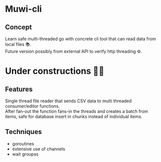 # Muwi-cli

## Concept

Learn safe multi-threaded go with concrete cli tool that can read data from local files 📚.  
Future version possibly from external API to verify http threading ⚙️. 

# Under constructions 👷‍♂️ 

## Features

Single thread file reader that sends CSV data to multi threaded consumer/editor functions.  
After fan-out the function fans-in the threads and creates a batch from items, safe for database insert in  chunks instead of individual items.

## Techniques

* goroutines
* extensive use of channels
* wait groupss
